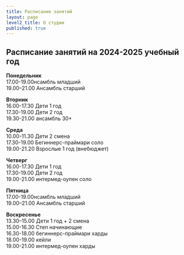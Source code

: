```yaml
---
title: Расписание занятий
layout: page
level2_title: О студии
published: true
---
```


## Расписание занятий на 2024-2025 учебный год

**Понедельник**  
17.00-19.00нсамбль младший         
19.00–21.00 Ансамбль старший    

**Вторник**    
16.00-17.30 Дети 1 год    
17.30-19.00 Дети 2 год    
19.30-21.00 ансамбль 30+   

**Среда**  
10.00-11.30 Дети 2 смена   
17.30-19.00 Бегиннерс-праймари соло      
19.00-21.20 Взрослые 1 год (внебюджет)   
    
**Четверг**  
16.00-17.30 Дети 1 год    
17.30-19.00 Дети 2 год          
19.00-21.00 интермед-оупен соло  

**Пятница**  
17.00-19.00нсамбль младший           
19.00–21.00 Ансамбль старший      


**Воскресенье**   
13.30–15.00 Дети 1 год + 2 смена   
15.00-16.30 Степ начинающие  
16.30-18.00 бегиннерс-праймари харды   
18.00-19.00 кейли   
19.00-21.00 интермед-оупен харды
